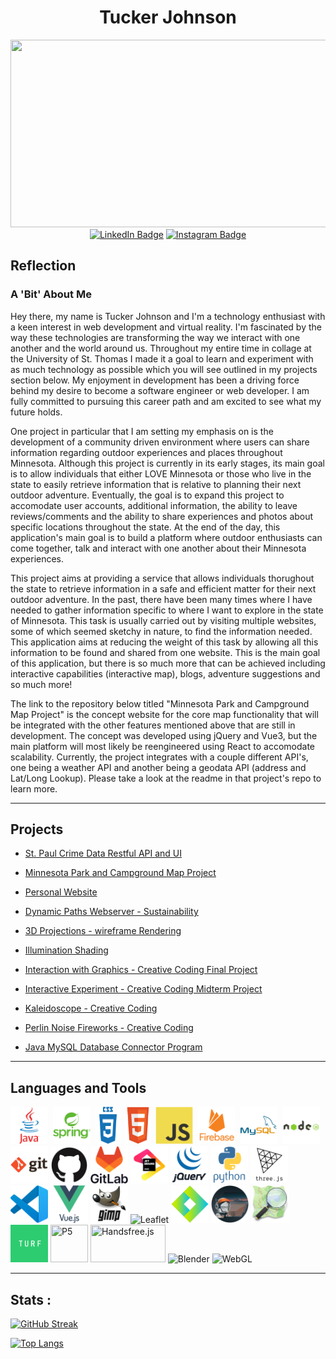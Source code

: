 <div align="center"> 
  <h1>Tucker Johnson</h1>
</div>

<div align="center">
  <img src="https://media.giphy.com/media/dWesBcTLavkZuG35MI/giphy.gif" width="600" height="300"/>
    <div id="badges">
     <a href="https://www.linkedin.com/in/johnson-tucker-dev/"><img src="https://img.shields.io/badge/LinkedIn-blue?style=for-the-badge&logo=linkedin&logoColor=white" alt="LinkedIn Badge"/></a>
     <a href="https://www.instagram.com/humble4realphotos/"><img src="https://img.shields.io/badge/Instagram-red?style=for-the-badge&logo=instagram&logoColor=white" alt="Instagram Badge"/></a>
    </div>
</div>

## Reflection

### A 'Bit' About Me

Hey there, my name is Tucker Johnson and I'm a technology enthusiast with a keen interest in web development and virtual reality. I'm fascinated by the way these technologies are transforming the way we interact with one another and the world around us. Throughout my entire time in collage at the University of St. Thomas I made it a goal to learn and experiment with as much technology as possible which you will see outlined in my projects section below. My enjoyment in development has been a driving force behind my desire to become a software engineer or web developer. I am fully committed to pursuing this career path and am excited to see what my future holds. 

One project in particular that I am setting my emphasis on is the development of a community driven environment where users can share information regarding outdoor experiences and places throughout Minnesota. Although this project is currently in its early stages, its main goal is to allow individuals that either LOVE Minnesota or those who live in the state to easily retrieve information that is relative to planning their next outdoor adventure. Eventually, the goal is to expand this project to accomodate user accounts, additional information, the ability to leave reviews/comments and the ability to share experiences and photos about specific locations throughout the state. At the end of the day, this application's main goal is to build a platform where outdoor enthusiasts can come together, talk and interact with one another about their Minnesota experiences. 

This project aims at providing a service that allows individuals thorughout the state to retrieve information in a safe and efficient matter for their next outdoor adventure. In the past, there have been many times where I have needed to gather information specific to where I want to explore in the state of Minnesota. This task is usually carried out by visiting multiple websites, some of which seemed sketchy in nature, to find the information needed. This application aims at reducing the weight of this task by allowing all this information to be found and shared from one website. This is the main goal of this application, but there is so much more that can be achieved including interactive capabilities (interactive map), blogs, adventure suggestions and so much more!

The link to the repository below titled "Minnesota Park and Campground Map Project" is the concept website for the core map functionality that will be integrated with the other features mentioned above that are still in development. The concept was developed using jQuery and Vue3, but the main platform will most likely be reengineered using React to accomodate scalability. Currently, the project integrates with a couple different API's, one being a weather API and another being a geodata API (address and Lat/Long Lookup). Please take a look at the readme in that project's repo to learn more. 

---

## Projects


- [St. Paul Crime Data Restful API and UI](https://github.com/Tuck1297/St.-Paul-Crime-Project) 

- [Minnesota Park and Campground Map Project](https://github.com/Tuck1297/mn-map-repo)

- [Personal Website](https://github.com/Tuck1297/tuck1297.github.io)

- [Dynamic Paths Webserver - Sustainability](https://github.com/Tuck1297/dynamic-paths-sustainability)

- [3D Projections - wireframe Rendering](https://github.com/Tuck1297/cg-3dprojections)

- [Illumination Shading](https://github.com/Tuck1297/cg-illuminationshading-2)

- [Interaction with Graphics - Creative Coding Final Project](https://github.com/Tuck1297/Creative-Coding-Final-Project-Code) 

- [Interactive Experiment - Creative Coding Midterm Project](https://github.com/Tuck1297/InteractiveExperiment_CreativeCoding)

- [Kaleidoscope - Creative Coding](https://github.com/Tuck1297/CreativeCodingKaleidoscope)

- [Perlin Noise Fireworks - Creative Coding](https://github.com/Tuck1297/CreativeCodingFireworksPerlinNoise)

- [Java MySQL Database Connector Program](https://github.com/Tuck1297/Database-Connector-Program)

<!-- - [Risen Christ Catholic School Tuition Calculation Project - Senior Capstone](https://www.google.com/) -->


---

## Languages and Tools
<div>
  <img src="https://github.com/devicons/devicon/blob/master/icons/java/java-original-wordmark.svg" title="Java" alt="Java" width="60" height="60"/>&nbsp;
  <img src="https://github.com/devicons/devicon/blob/master/icons/spring/spring-original-wordmark.svg" title="Spring" alt="Spring" width="60" height="60"/>&nbsp;
  <img src="https://github.com/devicons/devicon/blob/master/icons/css3/css3-plain-wordmark.svg"  title="CSS3" alt="CSS" width="40" height="60"/>&nbsp;
  <img src="https://github.com/devicons/devicon/blob/master/icons/html5/html5-original.svg" title="HTML5" alt="HTML" width="40" height="60"/>&nbsp;
  <img src="https://github.com/devicons/devicon/blob/master/icons/javascript/javascript-original.svg" title="JavaScript" alt="JavaScript" width="60" height="60"/>&nbsp;
  <img src="https://github.com/devicons/devicon/blob/master/icons/firebase/firebase-plain-wordmark.svg" title="Firebase" alt="Firebase" width="60" height="60"/>&nbsp;
  <img src="https://github.com/devicons/devicon/blob/master/icons/mysql/mysql-original-wordmark.svg" title="MySQL"  alt="MySQL" width="60" height="60"/>&nbsp;
  <img src="https://github.com/devicons/devicon/blob/master/icons/nodejs/nodejs-original-wordmark.svg" title="NodeJS" alt="NodeJS" width="60" height="60"/>&nbsp;
  <img src="https://github.com/devicons/devicon/blob/master/icons/git/git-original-wordmark.svg" title="Git" **alt="Git" width="60" height="60"/>
  <img src="https://github.com/devicons/devicon/blob/master/icons/github/github-original.svg" title="Github" **alt="Github" width="60" height="60"/>
  <img src="https://github.com/devicons/devicon/blob/master/icons/gitlab/gitlab-original-wordmark.svg" title="Gitlab" **alt="Gitlab" width="60" height="60"/>
  <img src="https://github.com/devicons/devicon/blob/master/icons/jetbrains/jetbrains-original.svg" title="Jetbrains" **alt="Jetbrains" width="60" height="60"/>
  <img src="https://github.com/devicons/devicon/blob/master/icons/jquery/jquery-original-wordmark.svg" title="jQuery" **alt="jQuery" width="60" height="60"/>
  <img src="https://github.com/devicons/devicon/blob/master/icons/python/python-original-wordmark.svg" title="Python" **alt="Python" width="60" height="60"/>
  <img src="https://github.com/devicons/devicon/blob/master/icons/threejs/threejs-original-wordmark.svg" title="threejs" **alt="threejs" width="60" height="60"/>
  <img src="https://github.com/devicons/devicon/blob/master/icons/vscode/vscode-original.svg" title="vscode" **alt="vscode" width="60" height="60"/>
  <img src="https://github.com/devicons/devicon/blob/master/icons/vuejs/vuejs-original-wordmark.svg" title="Vue" **alt="Vue" width="60" height="60"/>
  <img src="https://github.com/devicons/devicon/blob/master/icons/gimp/gimp-original-wordmark.svg" title="Gimp" **alt="Gimp" width="60" height="60"/>
  <img src="https://camo.githubusercontent.com/efe5825f7b954f1bdfea52541875c2d3c05da61c645a59d4b08c03e1ff6fbc4c/68747470733a2f2f7261776769742e636f6d2f4c6561666c65742f4c6561666c65742f6d61696e2f7372632f696d616765732f6c6f676f2e737667" title="Leaflet" **alt="Leaflet" height="60"/>
      <img src="https://github.com/Tuck1297/Crime-VueJS-UI/blob/main/images/splide.png" title="Splide" **alt="Splide" height="60"/>
    <img src="https://github.com/Tuck1297/Crime-VueJS-UI/blob/main/images/foundation.svg" title="Foundation" **alt="Foundation" width="60" height="60"/>
    <img src="https://github.com/Tuck1297/Crime-VueJS-UI/blob/main/images/nominatim.png" title="Nominatim" **alt="Nominatim" width="60" height="60"/>
    <img src="https://github.com/Tuck1297/Crime-VueJS-UI/blob/main/images/turf.jpg" title="Turf" **alt="Turf" width="60" height="60"/>
    <img src="https://p5js.org/assets/img/p5js.svg" **alt="P5" width="60" title="P5" height="60"/>
    <img src="https://handsfreejs.netlify.app/branding/handsfree.png" title="Handsfree.js" **alt="Handsfree.js" width="120" height="60" />
 <img src="https://upload.wikimedia.org/wikipedia/commons/0/0c/Blender_logo_no_text.svg" title="Blender" **alt="Blender" height="60" />
  <img src="https://upload.wikimedia.org/wikipedia/commons/thumb/2/25/WebGL_Logo.svg/1920px-WebGL_Logo.svg.png" title="WebGL" **alt="WebGL" height="60" />
</div>

---

## Stats :

[![GitHub Streak](http://github-readme-streak-stats.herokuapp.com?user=Tuck1297&theme=dark&background=000000)](https://git.io/streak-stats)

[![Top Langs](https://github-readme-stats.vercel.app/api/top-langs/?username=Tuck1297&layout=compact&theme=vision-friendly-dark)](https://github.com/anuraghazra/github-readme-stats)

